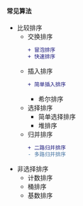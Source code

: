 #### 常见算法
- 比较排序
  - 交换排序
    ```diff
    + 冒泡排序
    + 快速排序
  - 插入排序
    ```diff
    + 简单插入排序
    ```
    - 希尔排序
  - 选择排序
    - 简单选择排序
    - 堆排序
  - 归并排序
    ```diff
    + 二路归并排序
    - 多路归并排序
- 非选择排序
  - 计数排序
  - 桶排序
  - 基数排序

